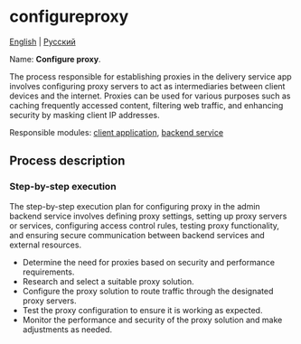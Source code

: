 # configureproxy

[English](configureproxy.md) | [Русский](configureproxy.ru.md)

Name: **Configure proxy**.

The process responsible for establishing proxies in the delivery service app involves configuring proxy servers to act as intermediaries between client devices and the internet. Proxies can be used for various purposes such as caching frequently accessed content, filtering web traffic, and enhancing security by masking client IP addresses.

Responsible modules: [client application](../../frontend/adminclient.md), [backend service](../../backend/adminbackend.md)

## Process description

### Step-by-step execution

The step-by-step execution plan for configuring proxy in the admin backend service involves defining proxy settings, setting up proxy servers or services, configuring access control rules, testing proxy functionality, and ensuring secure communication between backend services and external resources.

- Determine the need for proxies based on security and performance requirements.
- Research and select a suitable proxy solution.
- Configure the proxy solution to route traffic through the designated proxy servers.
- Test the proxy configuration to ensure it is working as expected.
- Monitor the performance and security of the proxy solution and make adjustments as needed.
